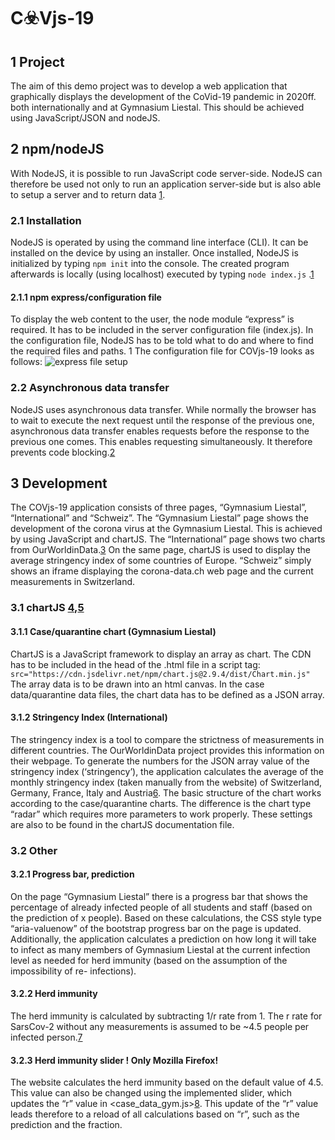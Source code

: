 # C☣️Vjs-19

## 1 Project

The aim of this demo project was to develop a web application that graphically displays the development of the CoVid-19 pandemic in 2020ff. both internationally and at Gymnasium Liestal. This should be achieved using JavaScript/JSON and nodeJS.

## 2 npm/nodeJS

With NodeJS, it is possible to run JavaScript code server-side. NodeJS can therefore be used not only to run an application server-side but is also able to setup a server and to return data [1](https://webdeasy.de/das-ultimative-node-js-einsteiger-tutorial/#what-is-nodejs).

### 2.1 Installation

NodeJS is operated by using the command line interface (CLI). It can be installed
on the device by using an installer. Once installed, NodeJS is initialized by typing
`npm init`
into the console. The created program afterwards is locally (using localhost)
executed by typing
`node index.js`
.[1](https://webdeasy.de/das-ultimative-node-js-einsteiger-tutorial/#what-is-nodejs)

#### 2.1.1 npm express/configuration file

To display the web content to the user, the node module “express” is required. It
has to be included in the server configuration file (index.js). In the configuration
file, NodeJS has to be told what to do and where to find the required files and
paths. 1 The configuration file for COVjs-19 looks as follows:
![express file setup](https://github.com/y-neck/covjs-19/blob/44ae1bf45852cf7450c0959e36764dabc91972c9/public/Documentation/ref/npmExpress%20setup.png 'express setup')

### 2.2 Asynchronous data transfer

NodeJS uses asynchronous data transfer. While normally the browser has to wait to execute the next request until the response of the previous one, asynchronous data transfer enables requests before the response to the previous one comes.
This enables requesting simultaneously. It therefore prevents code blocking.[2](https://codeforgeek.com/asynchronous-programming-in-node-js/)

## 3 Development

The COVjs-19 application consists of three pages, “Gymnasium Liestal”, “International” and “Schweiz”. The “Gymnasium Liestal” page shows the development of the corona virus at the
Gymnasium Liestal. This is achieved by using JavaScript and chartJS. The “International” page shows two charts from OurWorldinData.[3](https://ourworldindata.org/coronavirus) On the same page, chartJS is used to display the average stringency index of some countries of Europe.
“Schweiz” simply shows an iframe displaying the corona-data.ch web page and the current measurements in Switzerland.

### 3.1 chartJS [4](https://www.chartjs.org/docs/latest/),[5](https://stackoverflow.com/questions/44990517/displaying-json-data-in-chartjs/44990697#44990697)

#### 3.1.1 Case/quarantine chart (Gymnasium Liestal)

ChartJS is a JavaScript framework to display an array as chart. The CDN has to be included in the head of the .html file in a script tag:
`src="https://cdn.jsdelivr.net/npm/chart.js@2.9.4/dist/Chart.min.js"`
The array data is to be drawn into an html canvas.
In the case data/quarantine data files, the chart data has to be defined as a JSON array.

#### 3.1.2 Stringency Index (International)

The stringency index is a tool to compare the strictness of measurements in
different countries. The OurWorldinData project provides this information on their
webpage.
To generate the numbers for the JSON array value of the stringency index
(‘stringency’), the application calculates the average of the monthly stringency index (taken manually from the website) of Switzerland, Germany, France, Italy
and Austria[6](https://stackoverflow.com/questions/10359907/how-to-compute-the-sum-and-average-of-elements-in-an-array). The basic structure of the chart works according to the case/quarantine charts.
The difference is the chart type “radar” which requires more parameters to work
properly. These settings are also to be found in the chartJS documentation file.

### 3.2 Other

#### 3.2.1 Progress bar, prediction

On the page “Gymnasium Liestal” there is a progress bar that shows the percentage of already infected people of all students and staff (based on the
prediction of x people).
Based on these calculations, the CSS style type “aria-valuenow” of the bootstrap
progress bar on the page is updated.
Additionally, the application calculates a prediction on how long it will take to
infect as many members of Gymnasium Liestal at the current infection level as needed for herd immunity (based on the assumption of the impossibility of re-
infections).

#### 3.2.2 Herd immunity

The herd immunity is calculated by subtracting 1/r rate from 1. The r rate for
SarsCov-2 without any measurements is assumed to be ~4.5 people per infected
person.[7](https://www.youtube.com/watch?v=pGJEVXvOcRY&t=58s)

#### 3.2.3 Herd immunity slider ! Only Mozilla Firefox!

The website calculates the herd immunity based on the default value of 4.5. This
value can also be changed using the implemented slider, which updates the “r”
value in <case_data_gym.js>[8](https://developer.mozilla.org/en-US/docs/Web/HTML/Element/input/range). This update of the “r” value leads therefore to a
reload of all calculations based on “r”, such as the prediction and the fraction.
